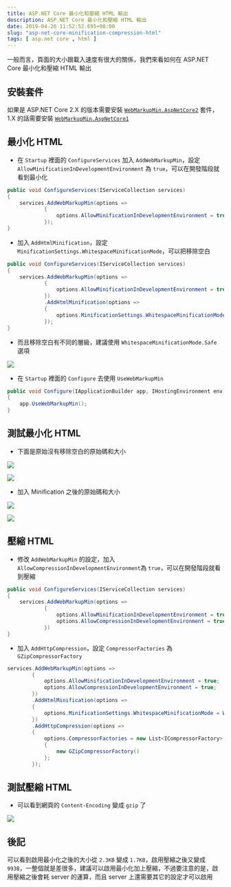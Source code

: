 ```yaml
---
title: ASP.NET Core 最小化和壓縮 HTML 輸出
description: ASP.NET Core 最小化和壓縮 HTML 輸出
date: 2019-04-26 11:52:52.695+08:00
slug: "asp-net-core-minification-compression-html"
tags: [ asp.net core , html ]
---
```


一般而言，頁面的大小跟載入速度有很大的關係，我們來看如何在 ASP.NET Core 最小化和壓縮 HTML 輸出

## 安裝套件

如果是 ASP.NET Core 2.X 的版本需要安裝 [`WebMarkupMin.AspNetCore2`](https://www.nuget.org/packages/WebMarkupMin.AspNetCore2/) 套件，1.X 的話需要安裝 [`WebMarkupMin.AspNetCore1`](https://www.nuget.org/packages/WebMarkupMin.AspNetCore1/)

## 最小化 HTML

- 在 `Startup` 裡面的 `ConfigureServices` 加入 `AddWebMarkupMin`，設定 `AllowMinificationInDevelopmentEnvironment` 為 `true`，可以在開發階段就看到最小化

```csharp
public void ConfigureServices(IServiceCollection services)
{
    services.AddWebMarkupMin(options =>
            {
                options.AllowMinificationInDevelopmentEnvironment = true;
            });
}
```

- 加入 `AddHtmlMinification`，設定 `MinificationSettings.WhitespaceMinificationMode`，可以把移除空白

```csharp
public void ConfigureServices(IServiceCollection services)
{
    services.AddWebMarkupMin(options =>
            {
                options.AllowMinificationInDevelopmentEnvironment = true;
            })
            .AddHtmlMinification(options =>
            {
                options.MinificationSettings.WhitespaceMinificationMode = WhitespaceMinificationMode.Safe;
            });
}
```

- 而且移除空白有不同的層級，建議使用 `WhitespaceMinificationMode.Safe` 選項

![](/images/404.webp)

- 在 `Startup` 裡面的 `Configure` 去使用 `UseWebMarkupMin`

```csharp
public void Configure(IApplicationBuilder app, IHostingEnvironment env)
{
    app.UseWebMarkupMin();
}
```

## 測試最小化 HTML

- 下面是原始沒有移除空白的原始碼和大小

![](/images/404.webp)

![](/images/404.webp)

- 加入 Minification 之後的原始碼和大小

![](/images/404.webp)

![](/images/404.webp)

## 壓縮 HTML

- 修改 `AddWebMarkupMin` 的設定，加入 `AllowCompressionInDevelopmentEnvironment`為 `true`，可以在開發階段就看到壓縮

```csharp
public void ConfigureServices(IServiceCollection services)
{
    services.AddWebMarkupMin(options =>
            {
                options.AllowMinificationInDevelopmentEnvironment = true;
				options.AllowCompressionInDevelopmentEnvironment = true;
            })
}
```

- 加入 `AddHttpCompression`，設定 `CompressorFactories` 為 `GZipCompressorFactory`

```csharp
services.AddWebMarkupMin(options =>
        {
            options.AllowMinificationInDevelopmentEnvironment = true;
            options.AllowCompressionInDevelopmentEnvironment = true;
        })
        .AddHtmlMinification(options =>
        {
            options.MinificationSettings.WhitespaceMinificationMode = WhitespaceMinificationMode.Safe;
        })
        .AddHttpCompression(options =>
        {
            options.CompressorFactories = new List<ICompressorFactory>
            {
                new GZipCompressorFactory()
            };
        });
```

## 測試壓縮 HTML

- 可以看到網頁的 `Content-Encoding` 變成 `gzip` 了

![](/images/404.webp)

## 後記

可以看到啟用最小化之後的大小從 `2.3KB` 變成 `1.7KB`，啟用壓縮之後又變成 `993B`，一整個就是差很多，建議可以啟用最小化加上壓縮，不過要注意的是，啟用壓縮之後會耗 server 的運算，而且 server 上還需要其它的設定才可以啟用